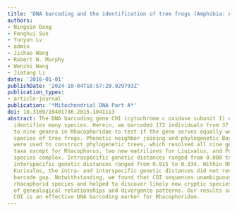 ```yaml
---
title: 'DNA barcoding and the identification of tree frogs (Amphibia: Anura: Rhacophoridae)'
authors:
- Ningxin Dang
- Fenghui Sun
- Yunyun Lv
- admin
- Jichao Wang
- Robert W. Murphy
- Wenzhi Wang
- Jiatang Li
date: '2016-01-01'
publishDate: '2024-10-04T18:57:20.929793Z'
publication_types:
- article-journal
publication: '*Mitochondrial DNA Part A*'
doi: 10.3109/19401736.2015.1041113
abstract: The DNA barcoding gene COI (cytochrome c oxidase subunit I) effectively
  identifies many species. Herein, we barcoded 172 individuals from 37 species belonging
  to nine genera in Rhacophoridae to test if the gene serves equally well to identify
  species of tree frogs. Phenetic neighbor joining and phylogenetic Bayesian inference
  were used to construct phylogenetic trees, which resolved all nine genera as monophyletic
  taxa except for Rhacophorus, two new matrilines for Liuixalus, and Polypedates leucomystax
  species complex. Intraspecific genetic distances ranged from 0.000 to 0.119 and
  interspecific genetic distances ranged from 0.015 to 0.334. Within Rhacophorus and
  Kurixalus, the intra- and interspecific genetic distances did not reveal an obvious
  barcode gap. Notwithstanding, we found that COI sequences unambiguously identified
  rhacophorid species and helped to discover likely new cryptic species via the synthesis
  of genealogical relationships and divergence patterns. Our results supported that
  COI is an effective DNA barcoding marker for Rhacophoridae.
---
```

